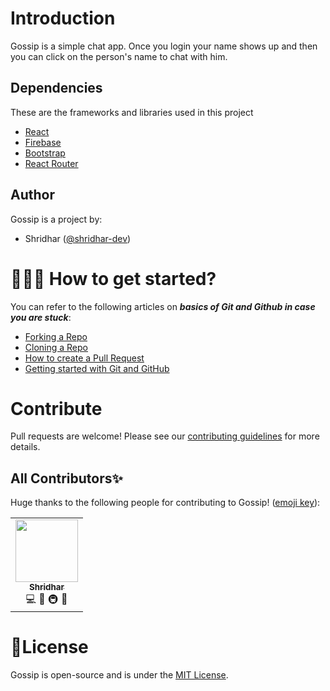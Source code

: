 # Introduction
Gossip is a simple chat app. Once you login your name shows up and then you can click on the person's name to chat with him. 


## Dependencies

These are the frameworks and libraries used in this project

- [React](https://reactjs.org)
- [Firebase](https://firebase.google.com/)
- [Bootstrap](https://getbootstrap.com/)
- [React Router](https://reactrouter.com/)


## Author

Gossip is a project by:
-   Shridhar ([@shridhar-dev](https://github.com/shridhar-dev))

# 👨🏻‍💻 How to get started?

You can refer to the following articles on  **_basics of Git and Github in case you are stuck_**:

-   [Forking a Repo](https://help.github.com/en/github/getting-started-with-github/fork-a-repo)
-   [Cloning a Repo](https://help.github.com/en/desktop/contributing-to-projects/creating-a-pull-request)
-   [How to create a Pull Request](https://opensource.com/article/19/7/create-pull-request-github)
-   [Getting started with Git and GitHub](https://towardsdatascience.com/getting-started-with-git-and-github-6fcd0f2d4ac6)

# Contribute
Pull requests are welcome! Please see our  [contributing guidelines](https://github.com/LunarShuttle/Gossip-App/blob/main/CONTRIBUTING.md) for more details.
## All Contributors✨ 

Huge thanks to the following people for contributing to Gossip! ([emoji key](https://allcontributors.org/docs/en/emoji-key)):

<!-- ALL-CONTRIBUTORS-LIST:START - Do not remove or modify this section -->
<!-- prettier-ignore-start -->
<!-- markdownlint-disable -->
<table>
  <tr>
    <td align="center"><a href="https://github.com/shridhar-dev"><img src="https://avatars.githubusercontent.com/u/52820662?v=4" width="100px;" alt=""/><br /><sub><b>Shridhar</b></sub></a><br/>💻 📖 🚇 🚧</td>
  </tr>
</table>
<!-- markdownlint-restore -->
<!-- prettier-ignore-end -->
<!-- ALL-CONTRIBUTORS-LIST:END -->


# 📄License
Gossip is open-source and is under the  [MIT License](https://github.com/LunarShuttle/Gossip-App/blob/main/LICENSE).
